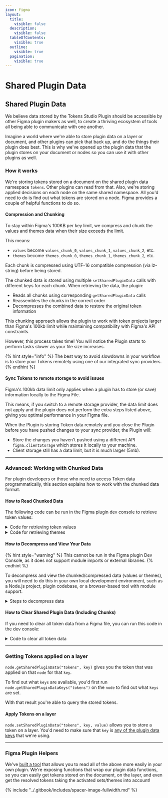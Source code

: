 ```yaml
---
icon: figma
layout:
  title:
    visible: false
  description:
    visible: false
  tableOfContents:
    visible: true
  outline:
    visible: true
  pagination:
    visible: true
---
```


# Shared Plugin Data

## Shared Plugin Data

We believe data stored by the Tokens Studio Plugin should be accessible by other Figma plugin makers as well, to create a thriving ecosystem of tools all being able to communicate with one another.

Imagine a world where we're able to store plugin data on a layer or document, and other plugins can pick that back up, and do the things their plugin does best. This is why we've opened up the plugin data that the plugin stores on your document or nodes so you can use it with other plugins as well.



### How it works

We're storing tokens stored on a document on the shared plugin data namespace `tokens`. Other plugins can read from that. Also, we're storing applied decisions on each node on the same shared namespace. All you'd need to do is find out what tokens are stored on a node. Figma provides a couple of helpful functions to do so.

#### Compression and Chunking

To stay within Figma's 100KB per key limit, we compress and chunk the values and themes data when their size exceeds the limit.

This means:

* `values` become `values_chunk_0`, `values_chunk_1`, `values_chunk_2`, etc.
* `themes` become `themes_chunk_0`, `themes_chunk_1`, `themes_chunk_2`, etc.

Each chunk is compressed using UTF-16 compatible compression (via lz-string) before being stored.



The chunked data is stored using multiple `setSharedPluginData` calls with different keys for each chunk. When retrieving the data, the plugin:

* Reads all chunks using corresponding `getSharedPluginData` calls
* Reassembles the chunks in the correct order
* Decompresses the combined data to restore the original token information

This chunking approach allows the plugin to work with token projects larger than Figma's 100kb limit while maintaining compatibility with Figma's API constraints.

However, this process takes time! You will notice the Plugin starts to perform tasks slower as your file size increases.

{% hint style="info" %}
The best way to avoid slowdowns in your workflow is to store your Tokens remotely using one of our integrated sync providers.
{% endhint %}



#### Sync Tokens to remote storage to avoid issues

Figma's 100kb data limit only applies when a plugin has to store (or save) information locally to the Figma File.

This means, if you switch to a remote storage provider, the data limit does not apply and the plugin does not perform the extra steps listed above, giving you optimal performance in your Figma file.



When the Plugin is storing Token data remotely and you close the Plugin before you have pushed changes to your sync provider, the Plugin will:

* Store the changes you haven't pushed using a different API `figma.clientStorage` which stores it locally to your machine.
* Client storage still has a data limit, but it is much larger (5mb).

***



### Advanced: Working with Chunked Data

For plugin developers or those who need to access Token data programmatically, this section explains how to work with the chunked data format.



#### How to Read Chunked Data

The following code can be run in the Figma plugin dev console to retrieve token values:

<details>

<summary>Code for retrieving token values</summary>

```javascript
// For token values
let compressedValues = '';

const metaRaw = figma.root.getSharedPluginData("tokens", "values_meta");

try {
  const meta = JSON.parse(metaRaw || '{}');

  if (meta.type === 'chunked' && typeof meta.count === 'number') {
    const chunks = [];

    for (let i = 0; i < meta.count; i++) {
      const chunk = figma.root.getSharedPluginData("tokens", `values_chunk_${i}`);
      chunks.push(chunk);
    }

    compressedValues = chunks.join('');
  } else {
    // Default fallback if type is 'single' or meta is missing
    compressedValues = figma.root.getSharedPluginData("tokens", "values");
  }
} catch (e) {
  console.warn('Failed to parse values_meta:', e);
  compressedValues = figma.root.getSharedPluginData("tokens", "values");
}

```

</details>

<details>

<summary>Code for retrieving themes</summary>

```javascript
// For themes
let compressedThemes = '';

const metaRaw = figma.root.getSharedPluginData("tokens", "themes_meta");

try {
  const meta = JSON.parse(metaRaw || '{}');

  if (meta.type === 'chunked' && typeof meta.count === 'number') {
    const chunks = [];

    for (let i = 0; i < meta.count; i++) {
      const chunk = figma.root.getSharedPluginData("tokens", `themes_chunk_${i}`);
      chunks.push(chunk);
    }

    compressedThemes = chunks.join('');
  } else {
    // Default fallback if type is 'single' or meta is missing
    compressedThemes = figma.root.getSharedPluginData("tokens", "themes");
  }
} catch (e) {
  console.warn('Failed to parse themes_meta:', e);
  compressedThemes = figma.root.getSharedPluginData("tokens", "themes");
}

```

</details>



#### How to Decompress and View Your Data

{% hint style="warning" %}
This cannot be run in the Figma plugin Dev Console, as it does not support module imports or external libraries.
{% endhint %}

To decompress and view the chunked/compressed data (values or themes), you will need to do this in your own local development environment, such as a Node.js project, plugin codebase, or a browser-based tool with module support.

<details>

<summary>Steps to decompress data</summary>

1. Install lz-string:

```bash
npm install lz-string
```

2. Use the following code to decompress:

```javascript
import { decompressFromUTF16 } from "lz-string";

const jsonString = decompressFromUTF16(compressedValues); // or compressedThemes
const tokens = JSON.parse(jsonString);
console.log(tokens);
```

</details>



#### How to Clear Shared Plugin Data (Including Chunks)

If you need to clear all token data from a Figma file, you can run this code in the dev console:

<details>

<summary>Code to clear all token data</summary>

```javascript
const keys = figma.root.getSharedPluginDataKeys("tokens");
const keysToDelete = keys.filter(k => 
  k === "values" || 
  k === "themes" || 
  k.startsWith("values_") || 
  k.startsWith("themes_")
);

keysToDelete.forEach(key => {
  figma.root.setSharedPluginData("tokens", key, "");
});

console.log(`Cleared ${keysToDelete.length} token data keys`);
```

</details>

***



### Getting Tokens applied on a layer

`node.getSharedPluginData("tokens", key)` gives you the token that was applied on that `node` for that `key`.

To find out what `keys` are available, you'd first run `node.getSharedPluginDataKeys("tokens")` on the `node` to find out what `keys` are set.

With that result you're able to query the stored tokens.



#### Apply Tokens on a layer

`node.setSharedPluginData("tokens", key, value)` allows you to store a token on a layer. You'd need to make sure that `key` is [any of the plugin data keys](https://github.com/tokens-studio/figma-plugin/blob/main/src/config/properties.js) that we're using.

***



### Figma Plugin Helpers

We've [built a tool](https://www.npmjs.com/package/@six7/figma-tokens-helpers) that allows you to read all of the above more easily in your own plugin. We're exposing functions that wrap our plugin data functions, so you can easily get tokens stored on the document, on the layer, and even get the resolved tokens taking the activated sets/themes into account!

{% include "../.gitbook/includes/spacer-image-fullwidth.md" %}
